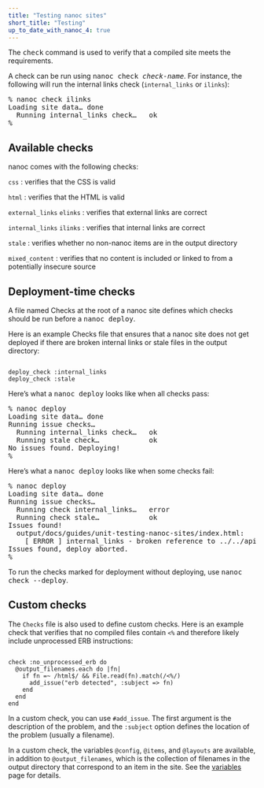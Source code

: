 ```yaml
---
title: "Testing nanoc sites"
short_title: "Testing"
up_to_date_with_nanoc_4: true
---
```


The <kbd>check</kbd> command is used to verify that a compiled site meets the requirements.

A check can be run using <kbd>nanoc check <var>check-name</var></kbd>. For instance, the following will run the internal links check (`internal_links` or `ilinks`):

<pre title="Running a check"><span class="prompt">%</span> <kbd>nanoc check ilinks</kbd>
Loading site data… done
  Running internal_links check…   ok
<span class="prompt">%</span></pre>

Available checks
----------------

nanoc comes with the following checks:

`css`
: verifies that the CSS is valid

`html`
: verifies that the HTML is valid

`external_links`
`elinks`
: verifies that external links are correct

`internal_links`
`ilinks`
: verifies that internal links are correct

`stale`
: verifies whether no non-nanoc items are in the output directory

`mixed_content`
: verifies that no content is included or linked to from a potentially insecure source

Deployment-time checks
----------------------

A file named <span class="filename">Checks</span> at the root of a nanoc site defines which checks should be run before a <kbd>nanoc deploy</kbd>.

Here is an example <span class="filename">Checks</span> file that ensures that a nanoc site does not get deployed if there are broken internal links or stale files in the output directory:

<pre><code class="language-ruby">
deploy_check :internal_links
deploy_check :stale
</code></pre>

Here’s what a <kbd>nanoc deploy</kbd> looks like when all checks pass:

<pre><span class="prompt">%</span> <kbd>nanoc deploy</kbd>
Loading site data… done
Running issue checks…
  Running internal_links check…   <span class="log-check-ok">ok</span>
  Running stale check…            <span class="log-check-ok">ok</span>
No issues found. Deploying!
<span class="prompt">%</span></pre>

Here’s what a <kbd>nanoc deploy</kbd> looks like when some checks fail:

<pre><span class="prompt">%</span> <kbd>nanoc deploy</kbd>
Loading site data… done
Running issue checks…
  Running check internal_links…   <span class="log-check-error">error</span>
  Running check stale…            <span class="log-check-ok">ok</span>
Issues found!
  output/docs/guides/unit-testing-nanoc-sites/index.html:
    [ <span class="log-check-error">ERROR</span> ] internal_links - broken reference to ../../api/Nanoc/Site.html
Issues found, deploy aborted.
<span class="prompt">%</span></pre>

To run the checks marked for deployment without deploying, use <kbd>nanoc check --deploy</kbd>.

Custom checks
-------------

The `Checks` file is also used to define custom checks. Here is an example check that verifies that no compiled files contain <code>&lt;%</code> and therefore likely include unprocessed ERB instructions:

<pre title="Defining a custom check"><code class="language-ruby">
check :no_unprocessed_erb do
  @output_filenames.each do |fn|
    if fn =~ /html$/ &amp;&amp; File.read(fn).match(/&lt;%/)
      add_issue("erb detected", :subject => fn)
    end
  end
end
</code></pre>

In a custom check, you can use `#add_issue`. The first argument is the description of the problem, and the `:subject` option defines the location of the problem (usually a filename).

In a custom check, the variables `@config`, `@items`, and `@layouts` are available, in addition to `@output_filenames`, which is the collection of filenames in the output directory that correspond to an item in the site. See the [variables](/docs/reference/variables/) page for details.
